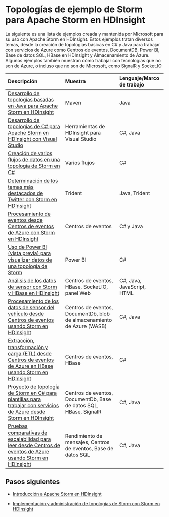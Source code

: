 <properties
 pageTitle="Topologías de ejemplo de Storm para Apache Storm en HDInsight"
 description="Una lista de las topologías de ejemplo de Storm que se han creado y probado con Apache Storm en HDInsight."
 services="hdinsight"
 documentationCenter=""
 authors="Blackmist"
 manager="paulettm"
 editor="cgronlun"/>

<tags
 ms.service="hdinsight"
 ms.devlang="na"
 ms.topic="article"
 ms.tgt_pltfrm="na"
 ms.workload="big-data"
 ms.date="04/28/2015"
 ms.author="larryfr"/>

# Topologías de ejemplo de Storm para Apache Storm en HDInsight

La siguiente es una lista de ejemplos creada y mantenida por Microsoft para su uso con Apache Storm en HDInsight. Estos ejemplos tratan diversos temas, desde la creación de topologías básicas en C\# y Java para trabajar con servicios de Azure como Centros de eventos, DocumentDB, Power BI, Base de datos SQL, HBase en HDInsight y Almacenamiento de Azure. Algunos ejemplos también muestran cómo trabajar con tecnologías que no son de Azure, o incluso que no son de Microsoft, como SignalR y Socket.IO

| Descripción | Muestra | Lenguaje/Marco de trabajo |
|:--------------------------------------------------------------------------------------------------------|:-----------------------------------------------------|:---------------------------|
| [Desarrollo de topologías basadas en Java para Apache Storm en HDInsight][5797064f] | Maven | Java |
| [Desarrollo de topologías de C\# para Apache Storm en HDInsight con Visual Studio][16fce2d1] | Herramientas de HDInsight para Visual Studio | C\#, Java |
| [Creación de varios flujos de datos en una topología de Storm en C\#][ec5a4064] | Varios flujos | C\# |
| [Determinación de los temas más destacados de Twitter con Storm en HDInsight][3c86c7c8] | Trident | Java, Trident |
| [Procesamiento de eventos desde Centros de eventos de Azure con Storm en HDInsight][844d1d81] | Centros de eventos | C\# y Java |
| [Uso de Power BI \(vista previa\) para visualizar datos de una topología de Storm][94d15238] | Power BI | C\# |
| [Análisis de los datos de sensor con Storm y HBase en HDInsight][ab894747] | Centros de eventos, HBase, Socket.IO, panel Web | C\#, Java, JavaScript, HTML |
| [Procesamiento de los datos de sensor del vehículo desde Centros de eventos usando Storm en HDInsight][246ee964] | Centros de eventos, DocumentDb, blob de almacenamiento de Azure \(WASB\) | C\#, Java |
| [Extracción, transformación y carga \(ETL\) desde Centros de eventos de Azure en HBase usando Storm en HDInsight][b4b68194] | Centros de eventos, HBase | C\# |
| [Proyecto de topología de Storm en C\# para plantillas para trabajar con servicios de Azure desde Storm en HDInsight][ce0c02a2] | Centros de eventos, DocumentDb, Base de datos SQL, HBase, SignalR | C\#, Java |
| [Pruebas comparativas de escalabilidad para leer desde Centros de eventos de Azure usando Storm en HDInsight][d6c540e3] | Rendimiento de mensajes, Centros de eventos, Base de datos SQL | C\#, Java |

## Pasos siguientes

* [Introducción a Apache Storm en HDInsight][2b8c3488]

* [Implementación y administración de topologías de Storm con Storm en HDInsight][6eb0d3b8]

[2b8c3488]: hdinsight-storm-getting-started.md "Aprenda a crear un clúster de Storm en HDInsight y a utilizar el panel de Storm para implementar topologías de ejemplo."
[6eb0d3b8]: hdinsight-storm-deploy-monitor-topology.md "Aprenda a implementar y administrar topologías mediante el panel de Storm basado en web y la interfaz de usuario de Storm o las Herramientas de HDInsight para Visual Studio."
[16fce2d1]: hdinsight-storm-develop-csharp-visual-studio-topology.md "Aprenda a crear topologías de Storm en C# mediante las Herramientas de HDInsight para Visual Studio."
[5797064f]: hdinsight-storm-develop-java-topology.md "Aprenda a crear topologías de Storm en Java mediante Maven creando una topología de recuento de palabras básica."
[94d15238]: hdinsight-storm-power-bi-topology.md "Muestra cómo escribir datos en Power BI desde una topología de C# y, a continuación, crear un gráfico y un panel a partir de los datos."
[ec5a4064]: https://github.com/Blackmist/csharp-storm-example "Muestra una topología básica de Storm que realiza un recuento de palabras, implementada en C#. También muestra cómo crear varios flujos de datos dentro de una topología en C#."
[844d1d81]: hdinsight-storm-develop-csharp-event-hub-topology.md "Aprenda a leer y escribir datos de los Centros de eventos de Azure con Storm en HDInsight."
[ab894747]: hdinsight-storm-sensor-data-analysis.md "Aprenda a usar Apache Storm en HDInsight para procesar datos de sensor de los Centros de eventos de Azure, a visualizarlos mediante D3.js y (opcionalmente) a almacenarlos en HBase."
[3c86c7c8]: hdinsight-storm-twitter-trending.md "Aprenda a usar Trident para crear una topología de Storm que determine los temas más destacados (basándose en hashtags) en Twitter."
[246ee964]: hdinsight-storm-iot-eventhub-documentdb.md "Aprenda a usar una topología Storm para leer los mensajes de los Centros de eventos de Azure, leer documentos de Azure DocumentDB para hacer referencia a datos y guardar datos en Almacenamiento de Azure."
[d6c540e3]: https://github.com/hdinsight/hdinsight-storm-examples/blob/master/EventCountExample "Varias topologías para mostrar el rendimiento cuando se leen los Centros de eventos de Azure y se realiza el almacenamiento en Base de datos SQL mediante Apache Storm en HDInsight."
[b4b68194]: https://github.com/hdinsight/hdinsight-storm-examples/blob/master/RealTimeETLExample "Aprenda a leer datos de los Centros de eventos de Azure, a agregar y transformar los datos y, a continuación, a almacenarlos en HBase en HDInsight."
[ce0c02a2]: https://github.com/hdinsight/hdinsight-storm-examples/tree/master/templates/HDInsightStormExamples "Este proyecto contiene plantillas para spouts, bolts y topologías para interactuar con distintos servicios de Azure como Centros de eventos, DocumentDB y Base de datos SQL."

<!--HONumber=52-->
